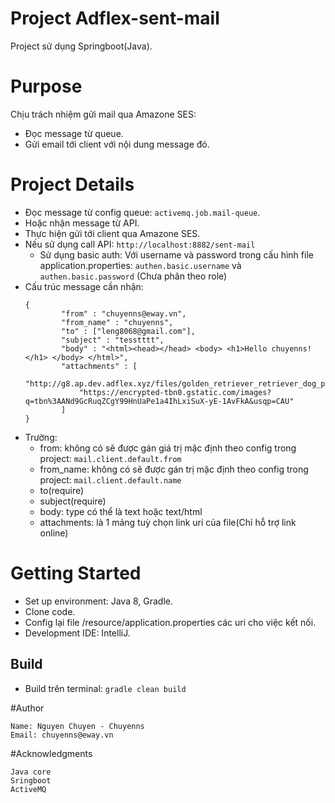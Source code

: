 # Project Adflex-sent-mail
Project sử dụng Springboot(Java).
# Purpose
Chịu trách nhiệm gửi mail qua Amazone SES:
- Đọc message từ queue.
- Gửi email tới client với nội dung message đó.
# Project Details
- Đọc message từ config queue: `activemq.job.mail-queue`.
- Hoặc nhận message từ API.
- Thực hiện gửi tới client qua Amazone SES.
- Nếu sử dụng call API: `http://localhost:8882/sent-mail`
     + Sử dụng basic auth: Với username và password trong cấu hình file 
       application.properties: `authen.basic.username`  và `authen.basic.password` (Chưa phân theo role)
- Cấu trúc message cần nhận: 
    ```
    {
            "from" : "chuyenns@eway.vn",
            "from_name" : "chuyenns",
            "to" : ["leng8068@gmail.com"],
            "subject" : "tesstttt", 
            "body" : "<html><head></head> <body> <h1>Hello chuyenns!</h1> </body> </html>",
            "attachments" : [
                "http://g8.ap.dev.adflex.xyz/files/golden_retriever_retriever_dog_protruding_tongue_182253_1920x1080.jpg",
                "https://encrypted-tbn0.gstatic.com/images?q=tbn%3AANd9GcRuqZCgY99HnUaPe1a4IhLxiSuX-yE-1AvFkA&usqp=CAU"
            ]
    }
- Trường: 
    + from: không có sẽ được gán giá trị mặc định theo config trong project: `mail.client.default.from`
    + from_name: không có sẽ được gán trị mặc định theo config trong project: `mail.client.default.name`
    + to(require)
    + subject(require)
    + body: type có thể là text hoặc text/html
    + attachments: là 1 mảng tuỳ chọn link uri của file(Chỉ hỗ trợ link online)
   
# Getting Started
- Set up environment: Java 8, Gradle.
- Clone code.
- Config lại file /resource/application.properties các uri cho việc kết nối.
- Development IDE: IntelliJ.

## Build
- Build trên terminal: `gradle clean build`

#Author
```
Name: Nguyen Chuyen - Chuyenns
Email: chuyenns@eway.vn
```
#Acknowledgments
```
Java core
Sringboot
ActiveMQ
```
